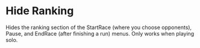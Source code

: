 # Hide Ranking

Hides the ranking section of the StartRace (where you choose opponents), Pause, and EndRace (after finishing a run) menus. Only works when playing solo.